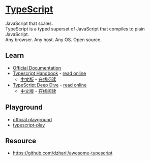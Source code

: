 # [TypeScript](https://www.typescriptlang.org/)
JavaScript that scales.  
TypeScript is a typed superset of JavaScript that compiles to plain JavaScript.  
Any browser. Any host. Any OS. Open source.  

## Learn
- [Official Documentation](https://www.typescriptlang.org/docs/home.html)
- [Typescript Handbook](https://github.com/Microsoft/TypeScript-Handbook) - [read online](https://www.typescriptlang.org/docs/handbook/basic-types.html)
  - [中文版](https://github.com/zhongsp/TypeScript) - [在线阅读](https://zhongsp.gitbook.io/typescript-handbook/)
- [TypeScript Deep Dive](https://github.com/basarat/typescript-book/) - [read online](https://basarat.gitbooks.io/typescript/content/docs/getting-started.html)
  - [中文版](https://jkchao.github.io/typescript-book-chinese/) - [在线阅读](https://jkchao.github.io/typescript-book-chinese/)

## Playground
- [official playground](https://www.typescriptlang.org/play/index.html)
- [typescript-play](https://typescript-play.js.org)


## Resource
- https://github.com/dzharii/awesome-typescript


